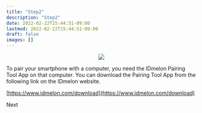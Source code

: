 ```yaml
---
title: "Step2"
description: "Step2"
date: 2022-02-22T15:44:51-09:00
lastmod: 2022-02-22T15:44:51-09:00
draft: false
images: []
---
```


<p align="center">
    <img src="/images/vendor/arts/download-desktop.png">
</p>

To pair your smartphone with a computer, you need the IDmelon Pairing Tool App on that computer.
You can download the Pairing Tool App from the following link on the IDmelon website.

[https://www.idmelon.com/download](https://www.idmelon.com/download)

<a role="button" class="btn btn-outline-primary">Next</a>

<style>@media (max-width: 480px) {.navbar, .footer { display: none; }}</style>
